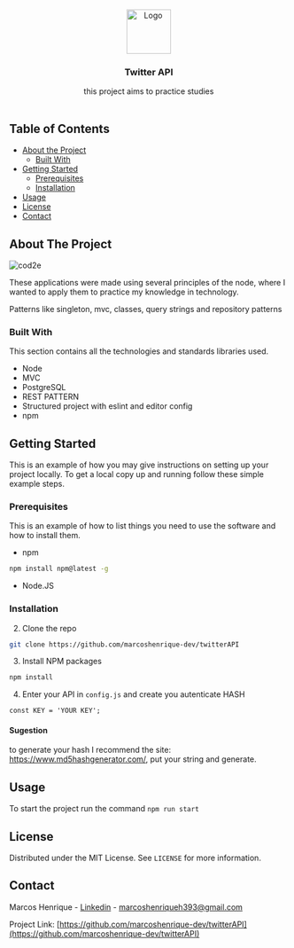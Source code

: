 
<!-- PROJECT LOGO -->
<br />
<p align="center">
  <a href="https://github.com/marcoshenrique-dev/twitterAPI/">
    <img src="https://logodownload.org/wp-content/uploads/2014/09/twitter-logo-1.png" alt="Logo" width="80" height="80">
  </a>

  <h3 align="center">Twitter API</h3>

  <p align="center">
    this project aims to practice studies
    <br />
    <br />

## Table of Contents

* [About the Project](#about-the-project)
  * [Built With](#built-with)
* [Getting Started](#getting-started)
  * [Prerequisites](#prerequisites)
  * [Installation](#installation)
* [Usage](#usage)
* [License](#license)
* [Contact](#contact)




<!-- ABOUT THE PROJECT -->
## About The Project

![cod2e](https://user-images.githubusercontent.com/51785898/94796371-128b1200-03b5-11eb-9cb7-a2ccfb2bfd2e.png)


These applications were made using several principles of the node, where I wanted to apply them to practice my knowledge in technology.

Patterns like singleton, mvc, classes, query strings and repository patterns

### Built With
This section contains all the technologies and standards libraries used.

* Node
* MVC
* PostgreSQL
* REST PATTERN
* Structured project with eslint and editor config
* npm


<!-- GETTING STARTED -->
## Getting Started

This is an example of how you may give instructions on setting up your project locally.
To get a local copy up and running follow these simple example steps.

### Prerequisites

This is an example of how to list things you need to use the software and how to install them.
* npm
```sh
npm install npm@latest -g
```
* Node.JS

### Installation


2. Clone the repo
```sh
git clone https://github.com/marcoshenrique-dev/twitterAPI
```
3. Install NPM packages
```sh
npm install
```
4. Enter your API in `config.js` and
create you autenticate HASH
```JS
const KEY = 'YOUR KEY';
```
#### Sugestion

   to generate your hash I recommend the site: https://www.md5hashgenerator.com/, put your string and generate.


<!-- USAGE EXAMPLES -->
## Usage

To start the project run the command ``` npm run start ```


<!-- CONTRIBUTING -->

## License

Distributed under the MIT License. See `LICENSE` for more information.

## Contact

Marcos Henrique - [Linkedin](https://www.linkedin.com/in/marcos-henrique-developer/) - marcoshenriqueh393@gmail.com

Project Link: [https://github.com/marcoshenrique-dev/twitterAPI](https://github.com/marcoshenrique-dev/twitterAPI)



<!-- MARKDOWN LINKS & IMAGES -->
<!-- https://www.markdownguide.org/basic-syntax/#reference-style-links -->
[contributors-shield]: https://img.shields.io/github/contributors/othneildrew/Best-README-Template.svg?style=flat-square
[contributors-url]: https://github.com/othneildrew/Best-README-Template/graphs/contributors
[forks-shield]: https://img.shields.io/github/forks/othneildrew/Best-README-Template.svg?style=flat-square
[forks-url]: https://github.com/othneildrew/Best-README-Template/network/members
[stars-shield]: https://img.shields.io/github/stars/othneildrew/Best-README-Template.svg?style=flat-square
[stars-url]: https://github.com/othneildrew/Best-README-Template/stargazers
[issues-shield]: https://img.shields.io/github/issues/othneildrew/Best-README-Template.svg?style=flat-square
[issues-url]: https://github.com/othneildrew/Best-README-Template/issues
[license-shield]: https://img.shields.io/github/license/othneildrew/Best-README-Template.svg?style=flat-square
[license-url]: https://github.com/othneildrew/Best-README-Template/blob/master/LICENSE.txt
[linkedin-shield]: https://img.shields.io/badge/-LinkedIn-black.svg?style=flat-square&logo=linkedin&colorB=555
[linkedin-url]: https://linkedin.com/in/othneildrew
[product-screenshot]: images/screenshot.png
